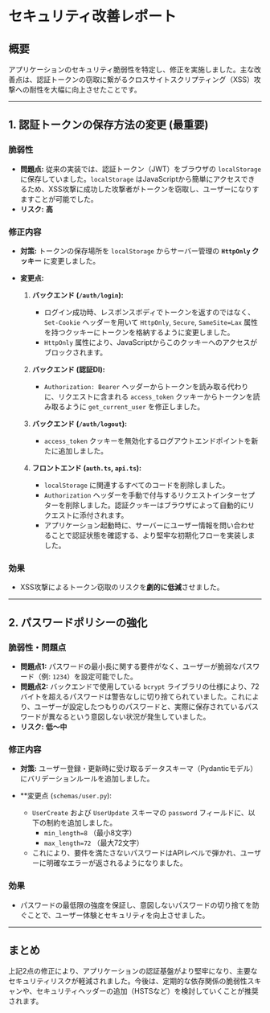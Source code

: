 # セキュリティ改善レポート

## 概要

アプリケーションのセキュリティ脆弱性を特定し、修正を実施しました。主な改善点は、認証トークンの窃取に繋がるクロスサイトスクリプティング（XSS）攻撃への耐性を大幅に向上させたことです。

---

## 1. 認証トークンの保存方法の変更 (最重要)

### 脆弱性

- **問題点:** 従来の実装では、認証トークン（JWT）をブラウザの `localStorage` に保存していました。`localStorage` はJavaScriptから簡単にアクセスできるため、XSS攻撃に成功した攻撃者がトークンを窃取し、ユーザーになりすますことが可能でした。
- **リスク:** **高**

### 修正内容

- **対策:** トークンの保存場所を `localStorage` からサーバー管理の **`HttpOnly` クッキー** に変更しました。

- **変更点:**
    1.  **バックエンド (`/auth/login`):**
        - ログイン成功時、レスポンスボディでトークンを返すのではなく、`Set-Cookie` ヘッダーを用いて `HttpOnly`, `Secure`, `SameSite=Lax` 属性を持つクッキーにトークンを格納するように変更しました。
        - `HttpOnly` 属性により、JavaScriptからこのクッキーへのアクセスがブロックされます。

    2.  **バックエンド (認証DI):**
        - `Authorization: Bearer` ヘッダーからトークンを読み取る代わりに、リクエストに含まれる `access_token` クッキーからトークンを読み取るように `get_current_user` を修正しました。

    3.  **バックエンド (`/auth/logout`):**
        - `access_token` クッキーを無効化するログアウトエンドポイントを新たに追加しました。

    4.  **フロントエンド (`auth.ts`, `api.ts`):**
        - `localStorage` に関連するすべてのコードを削除しました。
        - `Authorization` ヘッダーを手動で付与するリクエストインターセプターを削除しました。認証クッキーはブラウザによって自動的にリクエストに添付されます。
        - アプリケーション起動時に、サーバーにユーザー情報を問い合わせることで認証状態を確認する、より堅牢な初期化フローを実装しました。

### 効果

- XSS攻撃によるトークン窃取のリスクを**劇的に低減**させました。

---

## 2. パスワードポリシーの強化

### 脆弱性・問題点

- **問題点1:** パスワードの最小長に関する要件がなく、ユーザーが脆弱なパスワード（例: `1234`）を設定可能でした。
- **問題点2:** バックエンドで使用している `bcrypt` ライブラリの仕様により、72バイトを超えるパスワードは警告なしに切り捨てられていました。これにより、ユーザーが設定したつもりのパスワードと、実際に保存されているパスワードが異なるという意図しない状況が発生していました。
- **リスク:** **低〜中**

### 修正内容

- **対策:** ユーザー登録・更新時に受け取るデータスキーマ（Pydanticモデル）にバリデーションルールを追加しました。

- **変更点 (`schemas/user.py`):
    - `UserCreate` および `UserUpdate` スキーマの `password` フィールドに、以下の制約を追加しました。
        - `min_length=8` （最小8文字）
        - `max_length=72` （最大72文字）
    - これにより、要件を満たさないパスワードはAPIレベルで弾かれ、ユーザーに明確なエラーが返されるようになりました。

### 効果

- パスワードの最低限の強度を保証し、意図しないパスワードの切り捨てを防ぐことで、ユーザー体験とセキュリティを向上させました。

---

## まとめ

上記2点の修正により、アプリケーションの認証基盤がより堅牢になり、主要なセキュリティリスクが軽減されました。今後は、定期的な依存関係の脆弱性スキャンや、セキュリティヘッダーの追加（HSTSなど）を検討していくことが推奨されます。
